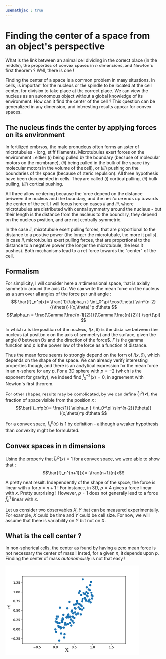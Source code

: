 ```yaml
---
usemathjax : true
---
```

# Finding the center of a space from an object's perspective
What is the link between an animal cell dividing in the correct place (in the middle), the properties of convex spaces in $n$ dimensions, and Newton's first theorem ? Well, there is one !

Finding the center of a space is a common problem in many situations. In cells, is important for the nucleus or the spindle to be located at the cell center, for division to take place at the correct place. We can view the nucleus as an autonomous object without a global knowledge of its environment. How can it find the center of the cell ? This question can be generalized in any dimension, and interesting results appear for convex spaces.

## The nucleus finds the center by applying forces on its environment
In fertilized embryos, the male pronucleus often forms an aster of microtubules - long, stiff filaments. Microtubules exert forces on the environment : either ($i$) being pulled by the boundary (because of molecular motors on the membrane), ($ii$) being pulled in the bulk of the space (by molecular motors in the volume of the cell), or ($iii$) pushing on the boundaries of the space (because of steric repulsion). All three hypothesis have been documented in cells. They are called ($i$) cortical pulling, ($ii$) bulk pulling, ($iii$) cortical pushing.

All three allow centering because the force depend on the distance between the nucleus and the boundary, and the net force ends up towards the center of the cell. I will focus here on cases $ii$ and $iii$, where microtubules are distributed with central symmetry around the nucleus - but their length is the distance from the nucleus to the boundary, they depend on the nucleus position, and are not centrally symmetric.

In the case $ii$, microtubule exert pulling forces, that are proportional to the distance to a positive power (the longer the microtubule, the more it pulls). In case $ii$, microtubules exert pulling forces, that are proportional to the distance to a negative power (the longer the microtubule, the less it pushes). Both mechanisms lead to a net force towards the "center" of the cell.

## Formalism
For simplicity, I will consider here a $n$⁻dimensional space, that is axially symmetric around the axis $Ox$. We can write the mean force on the nucleus as a sum over all angles of the force per unit angle :   
$$ \bar{f}_n^p(x)= \frac{ 1}{\alpha_n } \int_0^\pi \cos{\theta} \sin^{n-2}{(\theta)} l(x,\theta)^p d\theta $$
$$\alpha_n = \frac{\Gamma[\frac{n-1}{2}]}{\Gamma[\frac{n}{2}]} \sqrt{\pi} $$


In which $x$ is the position of the nucleus, $l(x,\theta)$ is the distance between the nucleus (at position $x$ on the axis of symmetry) and the surface, given the angle $\theta$ between $Ox$ and the direction of the force$. $\Gamma$ is the gamma function and $p$ is the power law of the force as a function of distance.

Thus the mean force seems to strongly depend on the form of $l(x,\theta)$, which depends on the shape of the space. We can already verify interesting properties though, and there is an analytical expression for the mean force in an $n$-sphere for any $p$. For a 3D sphere with $p=-2$ (which is the exponent for gravity), we indeed find $\bar{f}_3^{-2}(x)=0$, in agreement with Newton's first theorem. 

For other shapes, results may be complicated, by we can define $\bar{l}_n^p(x)$,  the fraction of space visible from the position $x$ : 
$$\bar{l}_n^p(x)= \frac{1}{ \alpha_n } \int_0^\pi \sin^{n-2}{(\theta)} l(x,\theta)^p d\theta $$

For a convex space, $\bar{l}_n^p(x)$ is $1$ by definition - although a weaker hypothesis than convexity might be formulated.

## Convex spaces in n dimensions
Using the property that  $\bar{l}_n^p(x)=1$ for a convex space, we were able to show that :  
$$\bar{f}_n^{n+1}(x)=-\frac{n+1}{n}x$$

A pretty neat result. Independently of the shape of the space, the force is linear with $x$ for $p=n+1$ ! For instance, in $3D$, $p=4$ gives a force linear with $x$. Pretty surprising !
However, $p=1$ does not generally lead to a force $\bar{f}_n^{1}$ linear with $x$. 

Let us consider two observables $X,Y$ that can be measured experimentally. For example, $X$ could be time and $Y$ could be cell size. For now, we will assume that there is variability on $Y$ but not on $X$.

## What is the cell center ?
In non-spherical cells, the center as found by having a zero mean force is not necessary the center of mass ! Insted, for a given $n$, it depends upon $p$. Finding the center of mass *autonomously* is not that easy !


![Experimental distribution of X and Y](images/simple_stats.png)  

